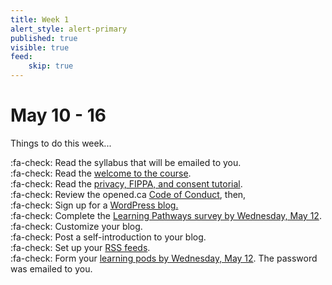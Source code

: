 ```yaml
---
title: Week 1
alert_style: alert-primary
published: true
visible: true
feed:
    skip: true
---
```


# May 10 - 16
Things to do this week...

:fa-check: Read the syllabus that will be emailed to you.<br>
:fa-check: Read the [welcome to the course](https://edtechuvic.ca/edci335/).<br>
:fa-check: Read the [privacy, FIPPA, and consent tutorial](https://edtechuvic.ca/edci335/fippa-privacy-and-consent-resources/).<br>
:fa-check: Review the opened.ca [Code of Conduct](https://opened.ca/about/code-of-conduct/), then,</br>
:fa-check: Sign up for a [WordPress blog.](https://edtechuvic.ca/edci335/how-to-participate/)<br>
:fa-check: Complete the [Learning Pathways survey by Wednesday, May 12](https://edtechuvic.ca/edci335/sharing-your-learning-pathways/).<br>
:fa-check: Customize your blog.<br>
:fa-check: Post a self-introduction to your blog.<br>
:fa-check: Set up your [RSS feeds](https://edtechuvic.ca/edci335/rss-feeds/).<br>
:fa-check: Form your [learning pods by Wednesday, May 12](https://edtechuvic.ca/edci335/a01-social-spaces/). The password was emailed to you.<br>
